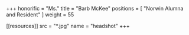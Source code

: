 +++
honorific = "Ms."
title = "Barb McKee"
positions = [
  "Norwin Alumna and Resident"
]
weight = 55

[[resources]]
  src  = "*.jpg"
  name = "headshot"
+++

